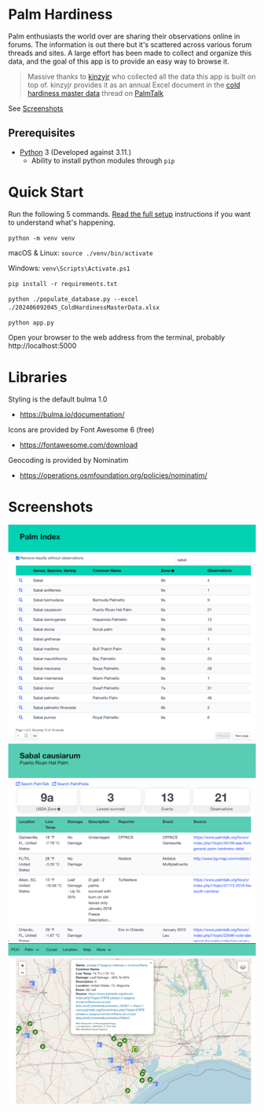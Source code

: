 # Palm Hardiness

Palm enthusiasts the world over are sharing their observations online in forums. The information is out there but it's scattered across various forum threads and sites. A large effort has been made to collect and organize this data, and the goal of this app is to provide an easy way to browse it.

> Massive thanks to [kinzyjr](https://www.palmtalk.org/forum/profile/5832-kinzyjr/ ) who collected all the data this app is built on top of. 
> kinzyjr provides it as an annual Excel document in the [cold hardiness master data](https://www.palmtalk.org/forum/topic/61358-0000-cold-hardiness-observation-master-data/ ) thread on [PalmTalk](https://www.palmtalk.org)

See [Screenshots](#screenshots)

## Prerequisites
  * [Python](https://www.python.org) 3 (Developed against 3.11.)
    * Ability to install python modules through `pip`

# Quick Start

Run the following 5 commands. [Read the full setup](setup.md#setup) instructions if you want to understand what's happening.

`python -m venv venv`

macOS & Linux: `source ./venv/bin/activate`

Windows: `venv\Scripts\Activate.ps1`

`pip install -r requirements.txt`

`python ./populate_database.py --excel ./202406092045_ColdHardinessMasterData.xlsx`

`python app.py`

Open your browser to the web address from the terminal, probably http://localhost:5000

# Libraries

Styling is the default bulma 1.0

  * https://bulma.io/documentation/

Icons are provided by Font Awesome 6 (free)

  * https://fontawesome.com/download

Geocoding is provided by Nominatim

  * https://operations.osmfoundation.org/policies/nominatim/

# Screenshots

![Palm Index](./static/readme/palm_index.png)
![Palm Detail](./static/readme/palm_detail.png)
![Map](./static/readme/map.png)